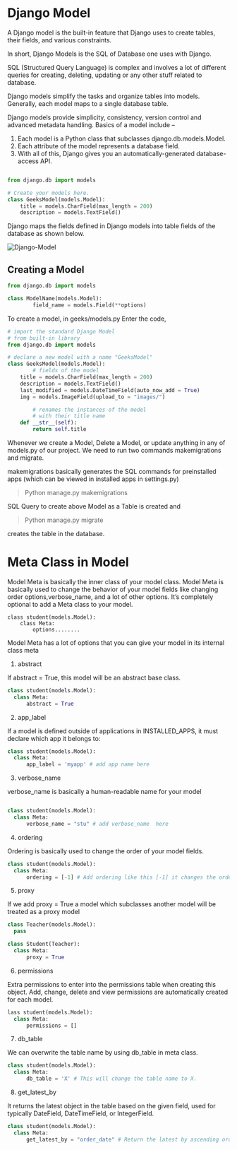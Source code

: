 # Django Model

A Django model is the built-in feature that Django uses to create tables, their fields, and various constraints.

In short, Django Models is the SQL of Database one uses with Django.

SQL (Structured Query Language) is complex and involves a lot of different queries for creating, deleting, updating or any other stuff related to database.

Django models simplify the tasks and organize tables into models. Generally, each model maps to a single database table.

Django models provide simplicity, consistency, version control and advanced metadata handling. Basics of a model include –

1. Each model is a Python class that subclasses django.db.models.Model.
2. Each attribute of the model represents a database field.
3. With all of this, Django gives you an automatically-generated database-access API.

```py

from django.db import models

# Create your models here.
class GeeksModel(models.Model):
    title = models.CharField(max_length = 200)
    description = models.TextField()

```

Django maps the fields defined in Django models into table fields of the database as shown below.

![Django-Model](https://media.geeksforgeeks.org/wp-content/uploads/20191220123439/django-models.png)

## Creating a Model

```py
from django.db import models

class ModelName(models.Model):
        field_name = models.Field(**options)

```

To create a model, in geeks/models.py Enter the code,

```py
# import the standard Django Model
# from built-in library
from django.db import models

# declare a new model with a name "GeeksModel"
class GeeksModel(models.Model):
        # fields of the model
    title = models.CharField(max_length = 200)
    description = models.TextField()
    last_modified = models.DateTimeField(auto_now_add = True)
    img = models.ImageField(upload_to = "images/")

        # renames the instances of the model
        # with their title name
    def __str__(self):
        return self.title
```

Whenever we create a Model, Delete a Model, or update anything in any of models.py of our project. We need to run two commands makemigrations and migrate.

makemigrations basically generates the SQL commands for preinstalled apps (which can be viewed in installed apps in settings.py)

> Python manage.py makemigrations

SQL Query to create above Model as a Table is created and

> Python manage.py migrate

creates the table in the database.

# Meta Class in Model

Model Meta is basically the inner class of your model class. Model Meta is basically used to change the behavior of your model fields like changing order options,verbose_name, and a lot of other options. It’s completely optional to add a Meta class to your model.

```text
class student(models.Model):
    class Meta:
        options........
```

Model Meta has a lot of options that you can give your model in its internal class meta

1. abstract

If abstract = True, this model will be an abstract base class.

```py
class student(models.Model):
  class Meta:
      abstract = True
```

2. app_label

If a model is defined outside of applications in INSTALLED_APPS, it must declare which app it belongs to:

```py
class student(models.Model):
  class Meta:
      app_label = 'myapp' # add app name here
```

3. verbose_name

verbose_name is basically a human-readable name for your model

```py

class student(models.Model):
  class Meta:
      verbose_name = "stu" # add verbose_name  here
```

4. ordering

Ordering is basically used to change the order of your model fields.

```py
class student(models.Model):
  class Meta:
      ordering = [-1] # Add ordering like this [-1] it changes the order in descending order
```

5. proxy

If we add proxy = True a model which subclasses another model will be treated as a proxy model

```py
class Teacher(models.Model):
  pass

class Student(Teacher):
  class Meta:
      proxy = True
```

6. permissions

Extra permissions to enter into the permissions table when creating this object. Add, change, delete and view permissions are automatically created for each model.

```py
lass student(models.Model):
  class Meta:
      permissions = []
```

7. db_table

We can overwrite the table name by using db_table in meta class.

```py
class student(models.Model):
  class Meta:
      db_table = 'X' # This will change the table name to X.
```

8. get_latest_by

It returns the latest object in the table based on the given field, used for typically DateField, DateTimeField, or IntegerField.

```py
class student(models.Model):
  class Meta:
      get_latest_by = "order_date" # Return the latest by ascending order_date.


```

